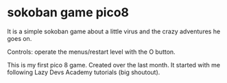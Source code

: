 # sokoban game pico8
 
It is a simple sokoban game about a little virus and the crazy adventures he goes on.

Controls:
operate the menus/restart level with the O button.
 
This is my first pico 8 game. Created over the last month. It started with me following Lazy Devs Academy tutorials (big shoutout).
